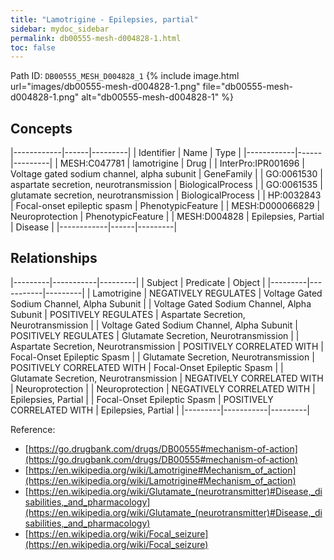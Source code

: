 ```yaml
---
title: "Lamotrigine - Epilepsies, partial"
sidebar: mydoc_sidebar
permalink: db00555-mesh-d004828-1.html
toc: false 
---
```



Path ID: `DB00555_MESH_D004828_1`
{% include image.html url="images/db00555-mesh-d004828-1.png" file="db00555-mesh-d004828-1.png" alt="db00555-mesh-d004828-1" %}

## Concepts

|------------|------|---------|
| Identifier | Name | Type    |
|------------|------|---------|
| MESH:C047781 | lamotrigine | Drug |
| InterPro:IPR001696 | Voltage gated sodium channel, alpha subunit | GeneFamily |
| GO:0061530 | aspartate secretion, neurotransmission | BiologicalProcess |
| GO:0061535 | glutamate secretion, neurotransmission | BiologicalProcess |
| HP:0032843 | Focal-onset epileptic spasm | PhenotypicFeature |
| MESH:D000066829 | Neuroprotection | PhenotypicFeature |
| MESH:D004828 | Epilepsies, Partial | Disease |
|------------|------|---------|

## Relationships

|---------|-----------|---------|
| Subject | Predicate | Object  |
|---------|-----------|---------|
| Lamotrigine | NEGATIVELY REGULATES | Voltage Gated Sodium Channel, Alpha Subunit |
| Voltage Gated Sodium Channel, Alpha Subunit | POSITIVELY REGULATES | Aspartate Secretion, Neurotransmission |
| Voltage Gated Sodium Channel, Alpha Subunit | POSITIVELY REGULATES | Glutamate Secretion, Neurotransmission |
| Aspartate Secretion, Neurotransmission | POSITIVELY CORRELATED WITH | Focal-Onset Epileptic Spasm |
| Glutamate Secretion, Neurotransmission | POSITIVELY CORRELATED WITH | Focal-Onset Epileptic Spasm |
| Glutamate Secretion, Neurotransmission | NEGATIVELY CORRELATED WITH | Neuroprotection |
| Neuroprotection | NEGATIVELY CORRELATED WITH | Epilepsies, Partial |
| Focal-Onset Epileptic Spasm | POSITIVELY CORRELATED WITH | Epilepsies, Partial |
|---------|-----------|---------|

Reference: 
  - [https://go.drugbank.com/drugs/DB00555#mechanism-of-action](https://go.drugbank.com/drugs/DB00555#mechanism-of-action)
  - [https://en.wikipedia.org/wiki/Lamotrigine#Mechanism_of_action](https://en.wikipedia.org/wiki/Lamotrigine#Mechanism_of_action)
  - [https://en.wikipedia.org/wiki/Glutamate_(neurotransmitter)#Disease,_disabilities,_and_pharmacology](https://en.wikipedia.org/wiki/Glutamate_(neurotransmitter)#Disease,_disabilities,_and_pharmacology)
  - [https://en.wikipedia.org/wiki/Focal_seizure](https://en.wikipedia.org/wiki/Focal_seizure)
